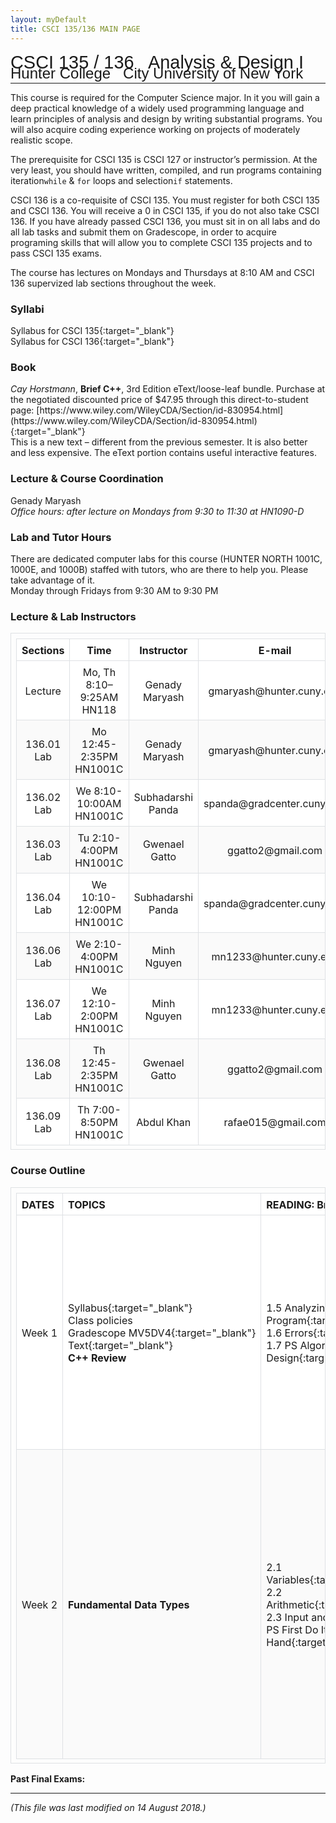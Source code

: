 ```yaml
---
layout: myDefault 
title: CSCI 135/136 MAIN PAGE 
---
```


<style>  
table {
    border-collapse: collapse;
}
table, td, th {
    text-align: left;
    padding: 8px;
    padding-bottom: 6px;
    border: 1px solid #dee1e4;
}
tr:nth-child(even) {background-color: #fafafa;}
tr:nth-child(odd) {background-color: #ffffff;}
hr.style-six {
    border: 0;
    height: 0;
    border-top: 1px solid rgba(0, 0, 0, 0.1);
    border-bottom: 1px solid rgba(255, 255, 255, 0.3);
}
a:link {
    text-decoration: none;
}
a:visited {
    text-decoration: none;
    color: blue;
}
a:hover {
    text-decoration: none;
}
a:active {
    text-decoration: none;
}
</style>
  
[<span style="font-family:Arial; font-size:28.9px">CSCI 135 / 136 &nbsp; Analysis & Design I</span><br/>
<span style="line-height:0.1; font-family:Arial; font-size:24px">Hunter College &nbsp; City University of New York</span>](2018_fall.html)   
  
---  	
  
This course is required for the Computer Science major.  In it you will gain a deep practical knowledge of a widely used programming language and learn principles of analysis and design by writing substantial programs. You will also acquire coding experience working on projects of moderately realistic scope.  

The prerequisite for CSCI 135 is CSCI 127 or instructor’s permission. At the very least, you should have written, compiled, and run programs containing iteration`while` & `for` loops and selection`if` statements.  

CSCI 136 is a co-requisite of CSCI 135.  You must register for both CSCI 135 and CSCI 136.  You will receive a 0 in CSCI 135, if you do not also take CSCI 136.  If you have already passed CSCI 136, you must sit in on all labs and do all lab tasks and submit them on Gradescope, in order to acquire programing skills that will allow you to complete CSCI 135 projects and to pass CSCI 135 exams.  

The course has lectures on Mondays and Thursdays at 8:10 AM and CSCI 136 supervized lab sections throughout the week. 
  
### Syllabi
[Syllabus for CSCI 135](syllabus_135.html){:target="_blank"} <br/>
[Syllabus for CSCI 136](syllabus_136.html){:target="_blank"} 

### Book 
*Cay Horstmann*, **Brief C++**, 3rd Edition eText/loose-leaf bundle. Purchase at the negotiated discounted price of $47.95 through this direct-to-student page:  [https://www.wiley.com/WileyCDA/Section/id-830954.html](https://www.wiley.com/WileyCDA/Section/id-830954.html){:target="_blank"}  
This is a new text – different from the previous semester.  It is also better and less expensive.  The eText portion contains useful interactive features.  

### Lecture & Course Coordination  
Genady Maryash  
*Office hours: after lecture on Mondays from 9:30 to 11:30 at HN1090-D*

### Lab and Tutor Hours  
There are dedicated computer labs for this course (HUNTER NORTH 1001C, 1000E, and 1000B) staffed with tutors, who are there to help you.  Please take advantage of it.  
Monday through Fridays from 9:30 AM to 9:30 PM  

### Lecture & Lab Instructors  

 Sections | Time | Instructor | E-mail 
 :---: | :---: | :---: | :---: 
 Lecture | Mo, Th 8:10–9:25AM HN118 | Genady Maryash | gmaryash@hunter.cuny.edu 
 136.01 Lab | Mo 12:45-2:35PM HN1001C | Genady Maryash | gmaryash@hunter.cuny.edu 
 136.02 Lab | We 8:10-10:00AM HN1001C | Subhadarshi Panda | spanda@gradcenter.cuny.edu 
 136.03 Lab | Tu 2:10-4:00PM HN1001C | Gwenael Gatto | ggatto2@gmail.com 
 136.04 Lab | We 10:10-12:00PM HN1001C | Subhadarshi Panda | spanda@gradcenter.cuny.edu 
 136.06 Lab | We 2:10-4:00PM HN1001C | Minh Nguyen | mn1233@hunter.cuny.edu 
 136.07 Lab | We 12:10-2:00PM HN1001C | Minh Nguyen | mn1233@hunter.cuny.edu 
 136.08 Lab | Th 12:45-2:35PM HN1001C | Gwenael Gatto | ggatto2@gmail.com 
 136.09 Lab | Th 7:00-8:50PM HN1001C | Abdul Khan | rafae015@gmail.com 

### Course Outline

 DATES | TOPICS | READING: Brief C++| SLIDE DECKS | LABS 
 --- | --- | --- | --- | --- 
 Week&nbsp;1 | [Syllabus](syllabus_135.html){:target="_blank"}<br/>Class policies<br/>[Gradescope&nbsp;MV5DV4](https://www.gradescope.com/courses/20712){:target="_blank"}<br/>[Text](https://bookshelf.vitalsource.com/#/books/9781119400424/cfi/6/2!/4/2/2@0:0){:target="_blank"}<br/>**C++&nbsp;Review** | [1.5 Analyzing Your First Program](https://bookshelf.vitalsource.com/#/books/9781119400424/cfi/6/34!/4/4/2/2@0.00:0){:target="_blank"}<br/>[1.6 Errors](https://bookshelf.vitalsource.com/#/books/9781119400424/cfi/6/38!/4/2/2/2@0.00:0){:target="_blank"}<br/>[1.7 PS Algorithm Design](https://bookshelf.vitalsource.com/#/books/9781119400424/cfi/6/42!/4/2/2/2@0.00:0){:target="_blank"} | [1.5 Analyzing Your First Program](slides/1.5 Analyzing Your First Program.pdf){:target="_blank"}<br/>[1.6 Errors](slide/1.6 Errors.pdf){:target="_blank"}<br/>[1.7 PS Algorithm Design](slides/1.7 PS Algorithm Design.pdf){:target="_blank"} | [Lab&nbsp;1](labs/lab_01.html){:target="_blank"} 
 Week&nbsp;2 | **Fundamental Data Types** | [2.1 Variables](https://bookshelf.vitalsource.com/#/books/9781119400424/cfi/6/64!/4/4/2/2@0.00:0){:target="_blank"}, [2.2 Arithmetic](https://bookshelf.vitalsource.com/#/books/9781119400424/cfi/6/38!/4/2/2/2@0.00:0){:target="_blank"}, [2.3 Input and Output * 2.4 PS First Do It By Hand](https://bookshelf.vitalsource.com/#/books/9781119400424/cfi/6/42!/4/2/2/2@0.00:0){:target="_blank"} | [2.1 Variables](slides/2.1 Variables.pdf){:target="_blank"}<br/>[2.2 Arithmetic](slide/2.2 Arithmetic.pdf){:target="_blank"}<br/>[2.3 Input and Output * 2.4 PS First Do It By Hand](slides/2.3 Input and Output _ 2.4 PS First Do It By Hand.pdf){:target="_blank"}<br/>[2.5 Strings](slide/2.5 Strings.pdf){:target="_blank"}<br/>[6.1 Arrays](slides/6.1 Arrays.pdf){:target="_blank"} | [Lab&nbsp;1](labs/lab_01.html){:target="_blank"} 
  
   
   
**Past Final Exams:**  

---    
  
_(This file was last modified on 14 August 2018.)_ 
